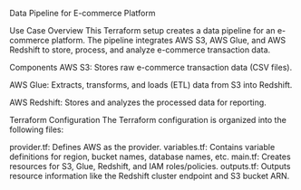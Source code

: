 Data Pipeline for E-commerce Platform


Use Case Overview
This Terraform setup creates a data pipeline for an e-commerce platform. The pipeline integrates AWS S3, AWS Glue, and AWS Redshift to store, process, and analyze e-commerce transaction data.

Components
AWS S3: Stores raw e-commerce transaction data (CSV files).

AWS Glue: Extracts, transforms, and loads (ETL) data from S3 into Redshift.

AWS Redshift: Stores and analyzes the processed data for reporting.

Terraform Configuration
The Terraform configuration is organized into the following files:

provider.tf: Defines AWS as the provider.
variables.tf: Contains variable definitions for region, bucket names, database names, etc.
main.tf: Creates resources for S3, Glue, Redshift, and IAM roles/policies.
outputs.tf: Outputs resource information like the Redshift cluster endpoint and S3 bucket ARN.
